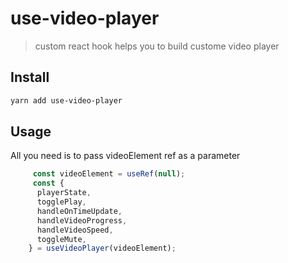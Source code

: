 # use-video-player
>custom react hook helps you to build custome video player
 
## Install

```sh
yarn add use-video-player
```

## Usage
All you need is to pass videoElement ref as a parameter

```js
     const videoElement = useRef(null);
     const {
      playerState,
      togglePlay,
      handleOnTimeUpdate,
      handleVideoProgress,
      handleVideoSpeed,
      toggleMute,
    } = useVideoPlayer(videoElement);
```
